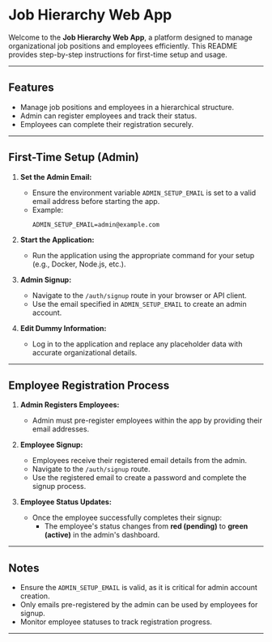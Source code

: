 # Job Hierarchy Web App

Welcome to the **Job Hierarchy Web App**, a platform designed to manage organizational job positions and employees efficiently. This README provides step-by-step instructions for first-time setup and usage.

---

## Features
- Manage job positions and employees in a hierarchical structure.
- Admin can register employees and track their status.
- Employees can complete their registration securely.

---

## First-Time Setup (Admin)

1. **Set the Admin Email:**
   - Ensure the environment variable `ADMIN_SETUP_EMAIL` is set to a valid email address before starting the app.
   - Example:
     ```env
     ADMIN_SETUP_EMAIL=admin@example.com
     ```

2. **Start the Application:**
   - Run the application using the appropriate command for your setup (e.g., Docker, Node.js, etc.).

3. **Admin Signup:**
   - Navigate to the `/auth/signup` route in your browser or API client.
   - Use the email specified in `ADMIN_SETUP_EMAIL` to create an admin account.

4. **Edit Dummy Information:**
   - Log in to the application and replace any placeholder data with accurate organizational details.

---

## Employee Registration Process

1. **Admin Registers Employees:**
   - Admin must pre-register employees within the app by providing their email addresses.

2. **Employee Signup:**
   - Employees receive their registered email details from the admin.
   - Navigate to the `/auth/signup` route.
   - Use the registered email to create a password and complete the signup process.

3. **Employee Status Updates:**
   - Once the employee successfully completes their signup:
     - The employee's status changes from **red (pending)** to **green (active)** in the admin's dashboard.

---

## Notes
- Ensure the `ADMIN_SETUP_EMAIL` is valid, as it is critical for admin account creation.
- Only emails pre-registered by the admin can be used by employees for signup.
- Monitor employee statuses to track registration progress.

---


